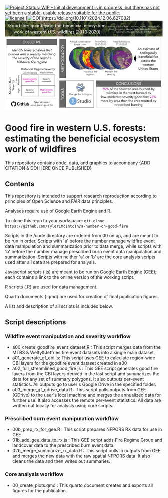 [![Project Status: WIP – Initial development is in progress, but there has not yet been a stable, usable release suitable for the public.](https://www.repostatus.org/badges/latest/wip.svg)](https://www.repostatus.org/#wip) [![license](https://img.shields.io/badge/license-BY--NC--ND--4.0-blue)](https://creativecommons.org/licenses/by-nc-nd/4.0/) [![DOI]([https://zenodo.org/badge/DOI/10.5281/zenodo.4648947.svg](https://img.shields.io/badge/DOI-doi.org/10.1101/2024.12.06.627082-blue))](https://doi.org/10.1101/2024.12.06.627082)
![graphical abstract showing data layers integrated and software used in workflow](/images/gf_overview.jpg)


# Good fire in western U.S. forests: estimating the beneficial ecosystem work of wildfires

This repository contains code, data, and graphics to accompany {ADD CITATION & DOI HERE ONCE PUBLISHED}

## Contents

This repository is intended to support research reproduction according to principles of Open Science and FAIR data principles.

Analyses require use of Google Earth Engine and R.

To clone this repo to your workspace: 
``` git clone https://github.com/TylerLMcIntosh/a-number-on-good-fire ```

Scripts in the /code directory are ordered from 00 on up, and are meant to be run in order. Scripts with 'a' before the number manage wildfire event data manipulation and summarization prior to data merge, while scripts with 'b' before the number manage prescribed burn event data manipulation and summarization. Scripts with neither 'a' or 'b' are the core analysis scripts used after all data are prepared for analysis.

Javascript scripts (.js) are meant to be run on Google Earth Engine (GEE); each contains a link to the online version of the working script.

R scripts (.R) are used for data management.

Quarto documents (.qmd) are used for creation of final publication figures.

A list and description of all scripts is included below.

## Script descriptions

### Wildfire event manipulation and severity workflow
- a00_create_goodfire_event_dataset.R : This script merges data from the MTBS & Welty&Jeffries fire event datasets into a single main dataset
- a01_generate_gf_cbi.js: This script uses GEE to calculate region-wide CBI layers for the goodfire event dataset created in a00
- a02_full_streamlined_good_fire.js : This GEE script generates good fire layers from the CBI layers derived in the last script and summarizes the data for any set of summary polygons. It also outputs per-event statistics. All outputs go to user's Google Drive in the specified folder.
- a03_merge_gf_gdrive_data.R : This script pulls outputs from GEE (GDrive) to the user's local machine and merges the annualized data for further use. It also accesses the remote per-event statistics. All data are written out locally for analysis using core scripts.

### Prescribed burn event manipulation workflow
- 00b_prep_rx_for_gee.R : This script prepares NFPORS RX data for use in GEE
- 01b_add_gee_data_to_rx.js : This GEE script adds Fire Regime Group and landcover data to the prescribed burn event data
- 02b_merge_summarize_rx_data.R : This script pulls in outputs from GEE and merges the new data with the raw spatial NFPORS data. It also cleans the data and then writes out summaries.

### Core analysis workflow
- 00_create_plots.qmd : This quarto document creates and exports all figures for the publication


